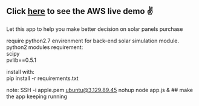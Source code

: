 ## Click [here](http://3.129.89.45:8080/) to see the **AWS live demo** ✌

Let this app to help you make better decision on solar panels purchase

require python2.7 envirenment for back-end solar simulation module.
<br>
python2 modules requirement:
<br>
scipy
<br>
pvlib==0.5.1
<br>

install with:
<br>
pip install -r requirements.txt
<br>


note:
SSH -i apple.pem ubuntu@3.129.89.45
nohup node app.js & ## make the app keeping running
